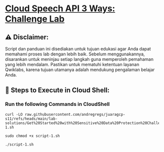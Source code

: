 # [Cloud Speech API 3 Ways: Challenge Lab](https://www.cloudskillsboost.google/course_templates/700/labs/461583)

## ⚠️ **Disclaimer:**
Script dan panduan ini disediakan untuk tujuan edukasi agar Anda dapat memahami proses lab dengan lebih baik. Sebelum menggunakannya, disarankan untuk meninjau setiap langkah guna memperoleh pemahaman yang lebih mendalam. Pastikan untuk mematuhi ketentuan layanan Qwiklabs, karena tujuan utamanya adalah mendukung pengalaman belajar Anda.

## 🚀 **Steps to Execute in Cloud Shell:**
### Run the following Commands in CloudShell
```
curl -LO raw.githubusercontent.com/andregregs/juaragcp-s11/refs/heads/main/lab-solutions/Get%20Started%20with%20Sensitive%20Data%20Protection%20Challenge%20Lab/script-1.sh

sudo chmod +x script-1.sh

./script-1.sh
```